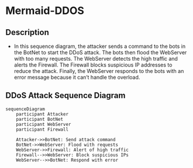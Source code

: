 # Mermaid-DDOS
## Description
- In this sequence diagram, the attacker sends a command to the bots in the BotNet to start the DDoS attack. The bots then flood the WebServer with too many requests. The WebServer detects the high traffic and alerts the Firewall. The Firewall blocks suspicious IP addresses to reduce the attack. Finally, the WebServer responds to the bots with an error message because it can’t handle the overload.
## DDoS Attack Sequence Diagram

```mermaid
sequenceDiagram
    participant Attacker
    participant BotNet
    participant WebServer
    participant Firewall

    Attacker->>BotNet: Send attack command
    BotNet->>WebServer: Flood with requests
    WebServer->>Firewall: Alert of high traffic
    Firewall-->>WebServer: Block suspicious IPs
    WebServer-->>BotNet: Respond with error

